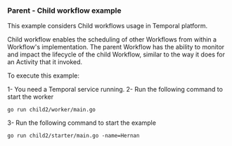 ### Parent - Child workflow example

This example considers Child workflows usage in Temporal platform. 

Child workflow enables the scheduling of other Workflows from within a Workflow's implementation. The parent Workflow has the ability to monitor and impact the lifecycle of the child Workflow, similar to the way it does for an Activity that it invoked.

To execute this example:

1- You need a Temporal service running.
2- Run the following command to start the worker
```
go run child2/worker/main.go
```
3- Run the following command to start the example
```
go run child2/starter/main.go -name=Hernan
```
